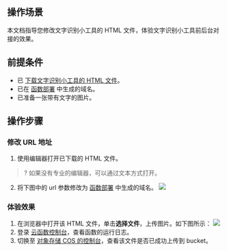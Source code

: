 ## 操作场景

本文档指导您修改文字识别小工具的 HTML 文件，体验文字识别小工具前后台对接的效果。

## 前提条件

- 已 [下载文字识别小工具的 HTML 文件](https://main.qcloudimg.com/raw/e7111385dd8512fd8ef73a2d0c57eff8.zip)。
-  已在 [函数部署](https://cloud.tencent.com/document/product/583/30590) 中生成的域名。
-  已准备一张带有文字的图片。

## 操作步骤

### 修改 URL 地址

1. 使用编辑器打开已下载的 HTML 文件。
>? 如果没有专业的编辑器，可以通过文本方式打开。
2. 将下图中的 url 参数修改为 [函数部署](https://cloud.tencent.com/document/product/583/30590) 中生成的域名。
![](https://main.qcloudimg.com/raw/9f6140ad02cb4167c80e2d1cd2d1467b.png)

### 体验效果

1. 在浏览器中打开该 HTML 文件，单击**选择文件**，上传图片。如下图所示：
![](https://main.qcloudimg.com/raw/e6e55af437a14df8973df893b337f90e.png)
2. 登录 [云函数控制台](https://console.cloud.tencent.com/scf)，查看函数的运行日志。
3. 切换至 [对象存储 COS 的控制台](https://console.cloud.tencent.com/cos5/bucket)，查看该文件是否已成功上传到 bucket。

